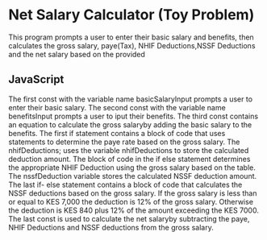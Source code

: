 # Net Salary Calculator (Toy Problem)
This program prompts a user to enter their basic salary and benefits, then calculates the gross salary, paye(Tax), NHIF Deductions,NSSF Deductions and the net salary based on the provided 

## JavaScript 
The first const with the variable name basicSalaryInput prompts a user to enter their basic salary.
The second const with the variable name benefitsInput prompts a user to iput their benefits.
The third const contains an equation to calculate the gross salaryby adding the basic salary to the benefits.
The first if statement contains a block of code that uses statements to determine the paye rate based on the gross salary.
The nhifDeductions; uses the variable nhifDeductions to store the calculated deduction amount.
The block of code in the if else statement determines the appropriate NHIF Deduction using the gross salary based on the table.
The nssfDeduction variable stores the calculated NSSF deduction amount.
The last if- else statement contains a block of code that  calculates the NSSF deductions based on the gross salary. If the gross salary is less than or equal to KES 7,000 the deduction is 12% of the gross salary. Otherwise the deduction is KES 840 plus 12% of the amount exceeding the KES 7000.
The last const is used to calculate the net salaryby subtracting the paye, NHIF Deductions and NSSF deductions from the gross salary.
